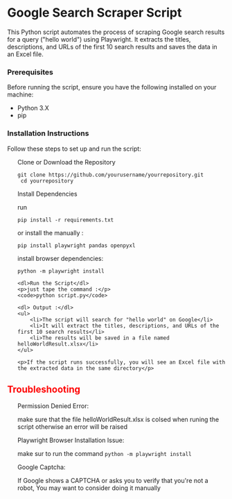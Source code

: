 <h1>Google Search Scraper Script</h1>
<p>This Python script automates the process of scraping Google search results for a query ("hello world") using Playwright. It extracts the titles, descriptions, and URLs of the first 10 search results and saves the data in an Excel file.</p>
<h3>Prerequisites</h3>
<p>Before running the script, ensure you have the following installed on your machine:</p>
<ul>
    <li>Python 3.X</li>
    <li>pip</li>
</ul>

<h3>Installation Instructions</h3>
<p>Follow these steps to set up and run the script:</p>
<ul>
    <dl> Clone or Download the Repository</dl>
    <code>git clone https://github.com/yourusername/yourrepository.git <br> cd yourrepository</code>
    <dl>Install Dependencies</dl>
    <p>run</p>
    <code>pip install -r requirements.txt</code>
    <p>or install the manually :</p>
    <code>pip install playwright pandas openpyxl    </code>
    <p>install browser dependencies:</p>
    <code>python -m playwright install    </code>

    <dl>Run the Script</dl>
    <p>just tape the command :</p>
    <code>python script.py</code>

    <dl> Output :</dl>
    <ul>
        <li>The script will search for "hello world" on Google</li>
        <li>It will extract the titles, descriptions, and URLs of the first 10 search results</li>
        <li>The results will be saved in a file named helloWorldResult.xlsx</li>
    </ul>

    <p>If the script runs successfully, you will see an Excel file with the extracted data in the same directory</p>

</ul>

<h2 style="color: red;">Troubleshooting</h2>
<ul>
    <dl>Permission Denied Error:</dl>
    <p>make sure that the file helloWorldResult.xlsx  is colsed when runing the script otherwise an error will be raised </p>
    <dl>Playwright Browser Installation Issue:</dl>
    make sur to run the command 
    <code>python -m playwright install    </code>
    <dl>Google Captcha:</dl>
    <p>If Google shows a CAPTCHA or asks you to verify that you're not a robot, You may want to consider doing it manually
    </p>
</ul>
